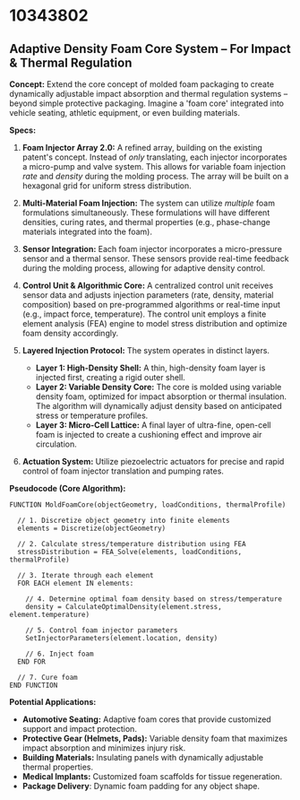 # 10343802

## Adaptive Density Foam Core System – For Impact & Thermal Regulation

**Concept:** Extend the core concept of molded foam packaging to create dynamically adjustable impact absorption and thermal regulation systems – beyond simple protective packaging. Imagine a 'foam core' integrated into vehicle seating, athletic equipment, or even building materials.

**Specs:**

1.  **Foam Injector Array 2.0:** A refined array, building on the existing patent's concept.  Instead of *only* translating, each injector incorporates a micro-pump and valve system.  This allows for variable foam injection *rate* and *density* during the molding process. The array will be built on a hexagonal grid for uniform stress distribution.

2.  **Multi-Material Foam Injection:** The system can utilize *multiple* foam formulations simultaneously.  These formulations will have different densities, curing rates, and thermal properties (e.g., phase-change materials integrated into the foam).

3.  **Sensor Integration:** Each foam injector incorporates a micro-pressure sensor and a thermal sensor. These sensors provide real-time feedback during the molding process, allowing for adaptive density control.

4.  **Control Unit & Algorithmic Core:** A centralized control unit receives sensor data and adjusts injection parameters (rate, density, material composition) based on pre-programmed algorithms or real-time input (e.g., impact force, temperature).  The control unit employs a finite element analysis (FEA) engine to model stress distribution and optimize foam density accordingly.

5.  **Layered Injection Protocol:** The system operates in distinct layers.
    *   **Layer 1: High-Density Shell:** A thin, high-density foam layer is injected first, creating a rigid outer shell.
    *   **Layer 2: Variable Density Core:** The core is molded using variable density foam, optimized for impact absorption or thermal insulation.  The algorithm will dynamically adjust density based on anticipated stress or temperature profiles.
    *   **Layer 3: Micro-Cell Lattice:** A final layer of ultra-fine, open-cell foam is injected to create a cushioning effect and improve air circulation.

6.  **Actuation System:** Utilize piezoelectric actuators for precise and rapid control of foam injector translation and pumping rates.

**Pseudocode (Core Algorithm):**

```
FUNCTION MoldFoamCore(objectGeometry, loadConditions, thermalProfile)

  // 1. Discretize object geometry into finite elements
  elements = Discretize(objectGeometry)

  // 2. Calculate stress/temperature distribution using FEA
  stressDistribution = FEA_Solve(elements, loadConditions, thermalProfile)

  // 3. Iterate through each element
  FOR EACH element IN elements:

    // 4. Determine optimal foam density based on stress/temperature
    density = CalculateOptimalDensity(element.stress, element.temperature)

    // 5. Control foam injector parameters
    SetInjectorParameters(element.location, density)

    // 6. Inject foam
  END FOR

  // 7. Cure foam
END FUNCTION
```

**Potential Applications:**

*   **Automotive Seating:** Adaptive foam cores that provide customized support and impact protection.
*   **Protective Gear (Helmets, Pads):** Variable density foam that maximizes impact absorption and minimizes injury risk.
*   **Building Materials:** Insulating panels with dynamically adjustable thermal properties.
*   **Medical Implants:** Customized foam scaffolds for tissue regeneration.
*   **Package Delivery**: Dynamic foam padding for any object shape.